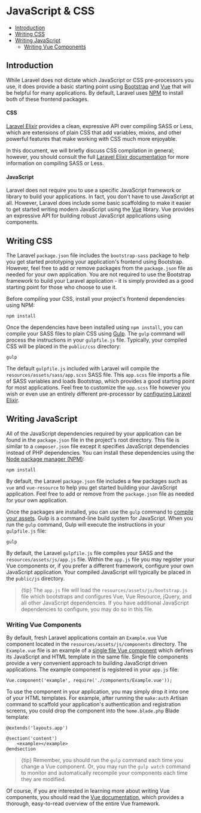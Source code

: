 # JavaScript & CSS

- [Introduction](#introduction)
- [Writing CSS](#writing-css)
- [Writing JavaScript](#writing-javascript)
    - [Writing Vue Components](#writing-vue-components)

<a name="introduction"></a>
## Introduction

While Laravel does not dictate which JavaScript or CSS pre-processors you use, it does provide a basic starting point using [Bootstrap](http://getbootstrap.com) and [Vue](https://vuejs.org) that will be helpful for many applications. By default, Laravel uses [NPM](https://npmjs.org) to install both of these frontend packages.

#### CSS

[Laravel Elixir](/docs/{{language}}/{{version}}/elixir) provides a clean, expressive API over compiling SASS or Less, which are extensions of plain CSS that add variables, mixins, and other powerful features that make working with CSS much more enjoyable.

In this document, we will briefly discuss CSS compilation in general; however, you should consult the full [Laravel Elixir documentation](/docs/{{language}}/{{version}}/elixir) for more information on compiling SASS or Less.

#### JavaScript

Laravel does not require you to use a specific JavaScript framework or library to build your applications. In fact, you don't have to use JavaScript at all. However, Laravel does include some basic scaffolding to make it easier to get started writing modern JavaScript using the [Vue](https://vuejs.org) library. Vue provides an expressive API for building robust JavaScript applications using components.

<a name="writing-css"></a>
## Writing CSS

The Laravel `package.json` file includes the `bootstrap-sass` package to help you get started prototyping your application's frontend using Bootstrap. However, feel free to add or remove packages from the `package.json` file as needed for your own application. You are not required to use the Bootstrap framework to build your Laravel application - it is simply provided as a good starting point for those who choose to use it.

Before compiling your CSS, install your project's frontend dependencies using NPM:

    npm install

Once the dependencies have been installed using `npm install`, you can compile your SASS files to plain CSS using [Gulp](http://gulpjs.com/). The `gulp` command will process the instructions in your `gulpfile.js` file. Typically, your compiled CSS will be placed in the `public/css` directory:

    gulp

The default `gulpfile.js` included with Laravel will compile the `resources/assets/sass/app.scss` SASS file. This `app.scss` file imports a file of SASS variables and loads Bootstrap, which provides a good starting point for most applications. Feel free to customize the `app.scss` file however you wish or even use an entirely different pre-processor by [configuring Laravel Elixir](/docs/{{language}}/{{version}}/elixir).

<a name="writing-javascript"></a>
## Writing JavaScript

All of the JavaScript dependencies required by your application can be found in the `package.json` file in the project's root directory. This file is similar to a `composer.json` file except it specifies JavaScript dependencies instead of PHP dependencies. You can install these dependencies using the [Node package manager (NPM)](https://npmjs.org):

    npm install

By default, the Laravel `package.json` file includes a few packages such as `vue` and `vue-resource` to help you get started building your JavaScript application. Feel free to add or remove from the `package.json` file as needed for your own application.

Once the packages are installed, you can use the `gulp` command to [compile your assets](/docs/{{language}}/{{version}}/elixir). Gulp is a command-line build system for JavaScript. When you run the `gulp` command, Gulp will execute the instructions in your `gulpfile.js` file:

    gulp

By default, the Laravel `gulpfile.js` file compiles your SASS and the `resources/assets/js/app.js` file. Within the `app.js` file you may register your Vue components or, if you prefer a different framework, configure your own JavaScript application. Your compiled JavaScript will typically be placed in the `public/js` directory.

> {tip} The `app.js` file will load the `resources/assets/js/bootstrap.js` file which bootstraps and configures Vue, Vue Resource, jQuery, and all other JavaScript dependencies. If you have additional JavaScript dependencies to configure, you may do so in this file.

<a name="writing-vue-components"></a>
### Writing Vue Components

By default, fresh Laravel applications contain an `Example.vue` Vue component located in the `resources/assets/js/components` directory. The `Example.vue` file is an example of a [single file Vue component](https://vuejs.org/guide/application.html#Single-File-Components) which defines its JavaScript and HTML template in the same file. Single file components provide a very convenient approach to building JavaScript driven applications. The example component is registered in your `app.js` file:

    Vue.component('example', require('./components/Example.vue'));

To use the component in your application, you may simply drop it into one of your HTML templates. For example, after running the `make:auth` Artisan command to scaffold your application's authentication and registration screens, you could drop the component into the `home.blade.php` Blade template:

    @extends('layouts.app')

    @section('content')
        <example></example>
    @endsection

> {tip} Remember, you should run the `gulp` command each time you change a Vue component. Or, you may run the `gulp watch` command to monitor and automatically recompile your components each time they are modified.

Of course, if you are interested in learning more about writing Vue components, you should read the [Vue documentation](http://vuejs.org/guide/), which provides a thorough, easy-to-read overview of the entire Vue framework.
